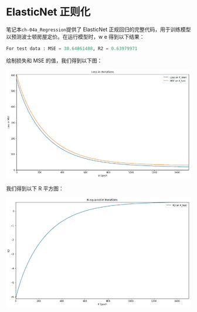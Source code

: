 # ElasticNet 正则化

笔记本`ch-04a_Regression`提供了 ElasticNet 正规回归的完整代码，用于训练模型以预测波士顿房屋定价。在运行模型时，w e 得到以下结果：

```py
For test data : MSE = 30.64861488, R2 = 0.63979971
```

绘制损失和 MSE 的值，我们得到以下图：

![](img/71369789-39e3-4c2c-affb-d46290e841ab.png)

我们得到以下 R 平方图：

![](img/c8314797-8170-4325-b9ac-d563348c0609.png)